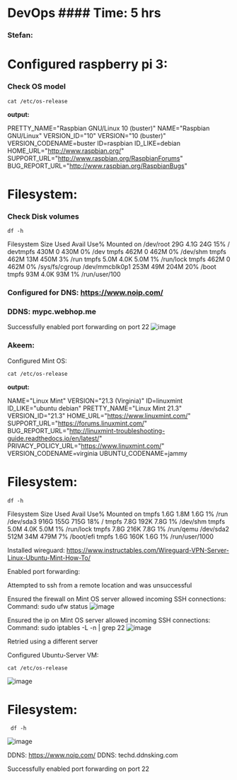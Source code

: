 # DevOps #### Time: 5 hrs

### Stefan:

# Configured raspberry pi 3: 

### Check OS model

```
cat /etc/os-release
```
**output:**

PRETTY_NAME="Raspbian GNU/Linux 10 (buster)"
NAME="Raspbian GNU/Linux"
VERSION_ID="10"
VERSION="10 (buster)"
VERSION_CODENAME=buster
ID=raspbian
ID_LIKE=debian
HOME_URL="http://www.raspbian.org/"
SUPPORT_URL="http://www.raspbian.org/RaspbianForums"
BUG_REPORT_URL="http://www.raspbian.org/RaspbianBugs"

# Filesystem:

### Check Disk volumes

```
df -h
```

Filesystem      Size  Used Avail Use% Mounted on
/dev/root        29G  4.1G   24G  15% /
devtmpfs        430M     0  430M   0% /dev
tmpfs           462M     0  462M   0% /dev/shm
tmpfs           462M   13M  450M   3% /run
tmpfs           5.0M  4.0K  5.0M   1% /run/lock
tmpfs           462M     0  462M   0% /sys/fs/cgroup
/dev/mmcblk0p1  253M   49M  204M  20% /boot
tmpfs            93M  4.0K   93M   1% /run/user/100

### Configured for DNS: https://www.noip.com/
### DDNS: mypc.webhop.me

Successfully enabled port forwarding on port 22
![image](https://github.com/user-attachments/assets/b029d0da-3795-420a-8eb4-ce4ce23ed91a)

### Akeem:

Configured Mint OS: 
```
cat /etc/os-release
```
**output:**

NAME="Linux Mint"
VERSION="21.3 (Virginia)"
ID=linuxmint
ID_LIKE="ubuntu debian"
PRETTY_NAME="Linux Mint 21.3"
VERSION_ID="21.3"
HOME_URL="https://www.linuxmint.com/"
SUPPORT_URL="https://forums.linuxmint.com/"
BUG_REPORT_URL="http://linuxmint-troubleshooting-guide.readthedocs.io/en/latest/"
PRIVACY_POLICY_URL="https://www.linuxmint.com/"
VERSION_CODENAME=virginia
UBUNTU_CODENAME=jammy

# Filesystem:

```
df -h
```

Filesystem      Size  Used Avail Use% Mounted on
tmpfs           1.6G  1.8M  1.6G   1% /run
/dev/sda3       916G  155G  715G  18% /
tmpfs           7.8G  192K  7.8G   1% /dev/shm
tmpfs           5.0M  4.0K  5.0M   1% /run/lock
tmpfs           7.8G  216K  7.8G   1% /run/qemu
/dev/sda2       512M   34M  479M   7% /boot/efi
tmpfs           1.6G  160K  1.6G   1% /run/user/1000

Installed wireguard: 
https://www.instructables.com/Wireguard-VPN-Server-Linux-Ubuntu-Mint-How-To/

Enabled port forwarding:

Attempted to ssh from a remote location and was unsuccessful

Ensured the firewall on Mint OS server allowed incoming SSH connections:
Command: sudo ufw status
![image](https://github.com/user-attachments/assets/d6c5503d-a381-48b8-aa27-06c4e3454466)

 

Ensured the ip on Mint OS server allowed incoming SSH connections:
Command: sudo iptables -L -n | grep 22
![image](https://github.com/user-attachments/assets/10c1cbee-d1e4-4f1f-b119-cd11b20ad13e)

Retried using a different server

Configured Ubuntu-Server VM:

```
cat /etc/os-release
```

![image](https://github.com/user-attachments/assets/d6c37ba4-9866-4056-804f-3a24b4da1abd)


# Filesystem:

```
 df -h
```

![image](https://github.com/user-attachments/assets/74bc7a0a-483b-4285-8179-1e71bb111ee6)

 
DDNS: https://www.noip.com/
DDNS: techd.ddnsking.com

Successfully enabled port forwarding on port 22
